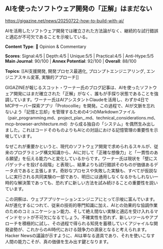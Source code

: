 ## AIを使ったソフトウェア開発の「正解」はまだない

https://gigazine.net/news/20250722-how-to-build-with-ai/

AIを活用したソフトウェア開発では確立された方法論がなく、継続的な試行錯誤と適応が不可欠であることを示唆している。

**Content Type**: 💭 Opinion & Commentary

**Scores**: Signal:4/5 | Depth:4/5 | Unique:5/5 | Practical:4/5 | Anti-Hype:5/5
**Main Journal**: 90/100 | **Annex Potential**: 92/100 | **Overall**: 88/100

**Topics**: [[AI支援開発, 開発プロセス最適化, プロンプトエンジニアリング, エンジニアスキル変革, 実験的アプローチ]]

GIGAZINEが報じるスコット・ワーナー氏のブログ記事は、AIを使ったソフトウェア開発にはまだ確立された「正解」がなく、誰もが手探り状態であることを強調しています。ワーナー氏はAIアシスタントClaudeを活用し、わずか4日でMCPサーバー探索アプリ「Protocollie」を開発。この過程で、AIが文脈を忘れないよう「記憶と忘却」を管理するための4つのMarkdownファイル（pair_programming.md、project_plan_.md、technical_considerations.md、mcp-browser-architecture.md）から成る独自の「システム」を偶然生み出しました。これはコードそのものよりもAIとの対話における記憶管理の重要性を示唆しています。

なぜこれが重要かというと、現代のソフトウェア開発で求められるスキルが、従来のプログラミング構文知識から、AIに対して「正確な想像力」と「一貫性のある願望」を伝える能力へと変化しているからです。ワーナー氏は現状を「壁にスパゲッティを投げる段階」と表現し、結果よりも試行錯誤そのものが価値あるデータ点であると主張します。奇妙なプロセスや失敗した実験も、すべてが仮説なしに実行される共同実験の一部であり、明日には通用しなくなるかもしれない一時的な解決策であっても、恐れずに新しい方法を試み続けることの重要性を説いています。

この洞察は、ウェブアプリケーションエンジニアにとって示唆に富んでいます。AIが進化するにつれて、従来の技術的専門知識に加え、AIとの効果的な協調作業のためのコミュニケーション能力、そして絶え間ない実験と適応を受け入れるマインドセットが不可欠になるでしょう。不確実性を恐れず、新しいツールやアプローチを積極的に試し、その過程で得られる知見を蓄積していくアジャイルな開発姿勢が、これからのAI時代における競争力の源泉となると考えられます。Hacker Newsの議論が示すように、AIは単なる道具であり、それを使いこなす人間の能力こそが、真の価値を生み出す鍵となります。
